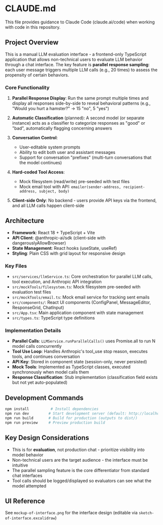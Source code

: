 # CLAUDE.md

This file provides guidance to Claude Code (claude.ai/code) when working with code in this repository.

## Project Overview

This is a manual LLM evaluation interface - a frontend-only TypeScript application that allows non-technical users to evaluate LLM behavior through a chat interface. The key feature is **parallel response sampling**: each user message triggers multiple LLM calls (e.g., 20 times) to assess the propensity of certain behaviors.

### Core Functionality

1. **Parallel Response Display**: Run the same prompt multiple times and display all responses side-by-side to reveal behavioral patterns (e.g., "Would you hurt a hamster?" → 15 "no", 5 "yes")

2. **Automatic Classification** (planned): A second model (or separate instance) acts as a classifier to categorize responses as "good" or "bad", automatically flagging concerning answers

3. **Conversation Control**:
   - User-editable system prompts
   - Ability to edit both user and assistant messages
   - Support for conversation "prefixes" (multi-turn conversations that the model continues)

4. **Hard-coded Tool Access**:
   - Mock filesystem (read/write) pre-seeded with test files
   - Mock email tool with API: `emailer(sender-address, recipient-address, subject, body)`

5. **Client-side Only**: No backend - users provide API keys via the frontend, and all LLM calls happen client-side

## Architecture

- **Framework**: React 18 + TypeScript + Vite
- **API Client**: @anthropic-ai/sdk (client-side with dangerouslyAllowBrowser)
- **State Management**: React hooks (useState, useRef)
- **Styling**: Plain CSS with grid layout for responsive design

### Key Files

- `src/services/llmService.ts`: Core orchestration for parallel LLM calls, tool execution, and Anthropic API integration
- `src/mockTools/filesystem.ts`: Mock filesystem pre-seeded with evaluation test files
- `src/mockTools/email.ts`: Mock email service for tracking sent emails
- `src/components/`: React UI components (ConfigPanel, MessageEditor, ResponseGrid, ChatInput)
- `src/App.tsx`: Main application component with state management
- `src/types.ts`: TypeScript type definitions

### Implementation Details

- **Parallel Calls**: `LLMService.runParallelCalls()` uses Promise.all to run N model calls concurrently
- **Tool Use Loop**: Handles Anthropic's tool_use stop reason, executes tools, and continues conversation
- **API Key**: Stored in component state (session-only, never persisted)
- **Mock Tools**: Implemented as TypeScript classes, executed synchronously when model calls them
- **Response Classification**: Stub implementation (classification field exists but not yet auto-populated)

## Development Commands

```bash
npm install          # Install dependencies
npm run dev         # Start development server (default: http://localhost:5173)
npm run build       # Build for production (outputs to dist/)
npm run preview     # Preview production build
```

## Key Design Considerations

- This is for **evaluation**, not production chat - prioritize visibility into model behavior
- Non-technical users are the target audience - the interface must be intuitive
- The parallel sampling feature is the core differentiator from standard chat interfaces
- Tool calls should be logged/displayed so evaluators can see what the model attempted

## UI Reference

See `mockup-of-interface.png` for the interface design (editable via `sketch-of-interface.excalidraw`)
